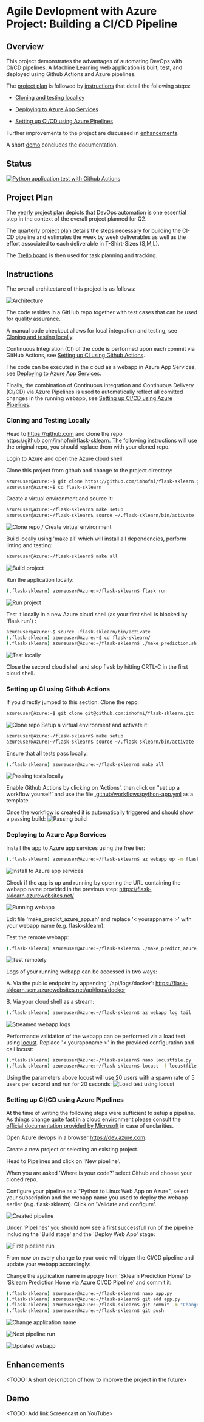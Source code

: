 # Agile Devlopment with Azure Project: Building a CI/CD Pipeline

## Overview
This project demonstrates the advantages of automating DevOps with CI/CD pipelines.
A Machine Learning web application is built, test, and deployed using Github Actions and Azure pipelines.

The [project plan](#project-plan) is followed by [instructions](#instructions) that detail the following steps:

   * [Cloning and testing locallcy](#cloning-and-testing-locally)

   * [Deploying to Azure App Services](#deploying-to-azure-app-services)

   * [Setting up CI/CD using Azure Pipelines](#setting-up-cicd-using-azure-pipelines)

Further improvements to the project are discussed in [enhancements](#enhancements).

A short [demo](#demo) concludes the documentation.

## Status

[![Python application test with Github Actions](https://github.com/imhofmi/flask-sklearn/actions/workflows/python-app.yml/badge.svg)](https://github.com/imhofmi/flask-sklearn/actions/workflows/python-app.yml)

<!---
[![Build Status](https://dev.azure.com/daimler-mic/ddpdev-azure-devops/_apis/build/status/imhofmi.flask-sklearn?branchName=main)](https://dev.azure.com/daimler-mic/ddpdev-azure-devops/_build/latest?definitionId=7205&branchName=main)
-->

## Project Plan

The [yearly project plan](/projectplan/project-plan_2021.xlsx) depicts that DevOps automation is one essential step in the context of the overall project planned for Q2.

The [quarterly project plan](/projectplan/project-plan_2021_Q2.xlsx) details the steps necessary for building the CI-CD pipeline and estimates the week by week deliverables as well as the effort associated to each deliverable in T-Shirt-Sizes (S,M,L).

The [Trello board](https://trello.com/b/ppxOVR52/ml-application) is then used for task planning and tracking.


## Instructions

The overall architecture of this project is as follows:

![Architecture](architecture/Architecture.png "Architecture")

The code resides in a GitHub repo together with test cases that can be used for quality assurance.

A manual code checkout allows for local integration and testing, see [Cloning and testing locally](#cloning-and-testing-locally).

Continuous Integration (CI) of the code is performed upon each commit via GitHub Actions, see [Setting up CI using Github Actions](#setting-up-ci-using-github-actions).

The code can be executed in the cloud as a webapp in Azure App Services, see [Deploying to Azure App Services](#deploying-to-azure-app-services).

Finally, the combination of Continuous integration and Continuous Delivery (CI/CD) via Azure Pipelines is used to automatically reflect all comitted changes in the running webapp, see [Setting up CI/CD using Azure Pipelines](#setting-up-cicd-using-azure-pipelines).

### Cloning and Testing Locally

Head to https://github.com and clone the repo https://github.com/imhofmi/flask-sklearn.
The following instructions will use the original repo, you should replace them with your cloned repo.

Login to Azure and open the Azure cloud shell.

Clone this project from github and change to the project directory:
```bash
azureuser@Azure:~$ git clone https://github.com/imhofmi/flask-sklearn.git
azureuser@Azure:~$ cd flask-sklearn
```

Create a virtual environment and source it:
```bash
azureuser@Azure:~/flask-sklearn$ make setup
azureuser@Azure:~/flask-sklearn$ source ~/.flask-sklearn/bin/activate
```

![Clone repo / Create virtual environment](screenshots/S1-clone-make-source.PNG "Clone repo / Create virtual environment")


Build locally using 'make all' which will install all dependencies, perform linting and testing:
```bash
azureuser@Azure:~/flask-sklearn$ make all
```

![Build project](screenshots/S2-make-all.PNG "Build project")


Run the application locally:
```bash
(.flask-sklearn) azureuser@Azure:~/flask-sklearn$ flask run
```

![Run project](screenshots/S3-flask-run.PNG "Run project")

Test it locally in a new Azure cloud shell (as your first shell is blocked by 'flask run') :
```bash
azureuser@Azure:~$ source .flask-sklearn/bin/activate
(.flask-sklearn) azureuser@Azure:~$ cd flask-sklearn/
(.flask-sklearn) azureuser@Azure:~/flask-sklearn$ ./make_prediction.sh
```

![Test locally](screenshots/S4-make_prediction.sh.PNG "Test locally")

Close the second cloud shell and stop flask by hitting CRTL-C in the first cloud shell.


### Setting up CI using Github Actions
If you directly jumped to this section: Clone the repo:
```bash
azureuser@Azure:~$ git clone git@github.com:imhofmi/flask-sklearn.git
```
![Clone repo](screenshots/01_Cloud_Shell_Project_Cloned.PNG "Clone Repo")
Setup a virtual environment and activate it:
```bash
azureuser@Azure:~/flask-sklearn$ make setup
azureuser@Azure:~/flask-sklearn$ source ~/.flask-sklearn/bin/activate
```

Ensure that all tests pass locally:
```bash
(.flask-sklearn) azureuser@Azure:~/flask-sklearn$ make all
```
![Passing tests locally](screenshots/02_Cloud_Shell_make_all_passing_tests.PNG "Passing tests locally")

Enable Github Actions by clicking on 'Actions', then click on "set up a workflow yourself' and use the file [.github/workflows/python-app.yml](.github/workflows/python-app.yml) as a template.

Once the workflow is created it is automatically triggered and should show a passing build:
![Passing build](screenshots/03_GitHub_Actions_passing_build.PNG "Passing build")


### Deploying to Azure App Services
Install the app to Azure app services using the free tier:
```bash
(.flask-sklearn) azureuser@Azure:~/flask-sklearn$ az webapp up -n flask-sklearn --sku F1
```

![Install to Azure app services](screenshots/S5-az-webapp-up.PNG "Install to Azure app services")

Check if the app is up and running by opening the URL containing the webapp name provided in the previous step: https://flask-sklearn.azurewebsites.net/

![Running webapp](screenshots/S6-webapp-running.PNG "Running webapp")

Edit file 'make_predict_azure_app.sh' and replace '< yourappname >' with your webapp name (e.g. flask-sklearn).

Test the remote webapp:
```bash
(.flask-sklearn) azureuser@Azure:~/flask-sklearn$ ./make_predict_azure_app.sh
```
![Test remotely](screenshots/S7-make_predict_azure_app.sh.PNG "Test remotely")

Logs of your running webapp can be accessed in two ways:

A. Via the public endpoint by appending '/api/logs/docker': https://flask-sklearn.scm.azurewebsites.net/api/logs/docker

B. Via your cloud shell as a stream:
```bash
(.flask-sklearn) azureuser@Azure:~/flask-sklearn$ az webapp log tail
```
![Streamed webapp logs](screenshots/S13-webapp-logs.PNG "Streamed webapp logs")

Performance validation of the webapp can be performed via a load test using [locust](https://locust.io).
Replace '< yourappname >' in the provided configuration and call locust:
```bash
(.flask-sklearn) azureuser@Azure:~/flask-sklearn$ nano locustfile.py
(.flask-sklearn) azureuser@Azure:~/flask-sklearn$ locust -f locustfile.py --headless -u 20 -r 5 -t 20s
```
Using the parameters above locust will use 20 users with a spawn rate of 5 users per second and run for 20 seconds:
![Load test using locust](screenshots/S14-load-test-locust.PNG "Load test using locust")


### Setting up CI/CD using Azure Pipelines
At the time of writing the following steps were sufficient to setup a pipeline.
As things change quite fast in a cloud environment please consult the [official documentation provided by Microsoft](https://docs.microsoft.com/en-us/azure/devops/pipelines/ecosystems/python-webapp?view=azure-devops) in case of unclarities.

Open Azure devops in a browser https://dev.azure.com.

Create a new project or selecting an existing project.

Head to Pipelines and click on 'New pipeline'.

When you are asked 'Where is your code?' select Github and choose your cloned repo.

Configure your pipeline as a "Python to Linux Web App on Azure", select your subscription and the webapp name you used to deploy the webapp earlier (e.g. flask-sklearn).
Click on 'Validate and configure'.

![Created pipeline](screenshots/S8-pipeline-created.PNG "Created pipeline")

Under 'Pipelines' you should now see a first successfull run of the pipeline including the 'Build stage' and the 'Deploy Web App' stage:

![First pipeline run](screenshots/S9-first-pipeline-run.PNG "First pipeline run")

From now on every change to your code will trigger the CI/CD pipeline and update your webapp accordingly:

Change the application name in app.py from 'Sklearn Prediction Home' to 'Sklearn Prediction Home via Azure CI/CD Pipeline' and commit it:
```bash
(.flask-sklearn) azureuser@Azure:~/flask-sklearn$ nano app.py
(.flask-sklearn) azureuser@Azure:~/flask-sklearn$ git add app.py
(.flask-sklearn) azureuser@Azure:~/flask-sklearn$ git commit -m "Changed application name"
(.flask-sklearn) azureuser@Azure:~/flask-sklearn$ git push
```

![Change application name](screenshots/S10-change-application-name.PNG "Change application name")

![Next pipeline run](screenshots/S11-next-pipeline-run.PNG "Next pipeline run")

![Updated webapp](screenshots/S12-webapp-running-new-name.PNG "Updated webapp")





## Enhancements

<TODO: A short description of how to improve the project in the future>

## Demo 

<TODO: Add link Screencast on YouTube>


